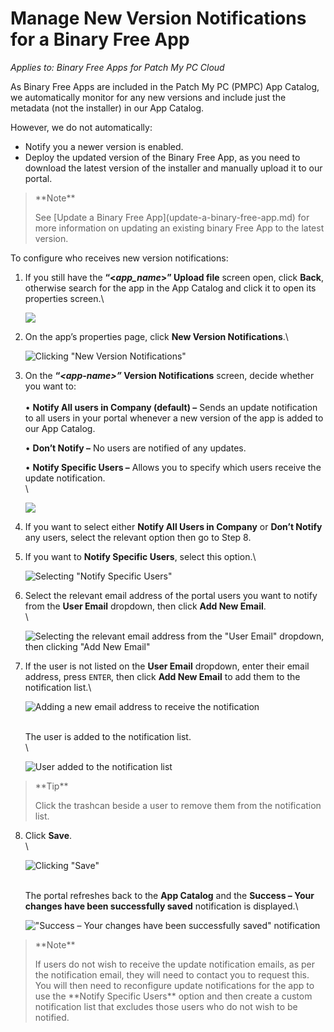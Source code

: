 # Manage New Version Notifications for a Binary Free App

_Applies to: Binary Free Apps for Patch My PC Cloud_

As Binary Free Apps are included in the Patch My PC (PMPC) App Catalog, we automatically monitor for any new versions and include just the metadata (not the installer) in our App Catalog.

However, we do not automatically:

* Notify you a newer version is enabled.
* Deploy the updated version of the Binary Free App, as you need to download the latest version of the installer and manually upload it to our portal.

> \*\*Note\*\*
>
> See \[Update a Binary Free App]\(update-a-binary-free-app.md) for more information on updating an existing binary Free App to the latest version.

To configure who receives new version notifications:

1.  If you still have the **“<**_**app\_name**_**>” Upload file** screen open, click **Back**, otherwise search for the app in the App Catalog and click it to open its properties screen.\\

    ![](../../_images/image-\(2051\).png)
2.  On the app’s properties page, click **New Version Notifications**.\\

    ![Clicking "New Version Notifications"](../../_images/image-\(2052\).png)
3.  On the **“**_**\<app-name>”**_**&#x20;Version Notifications** screen, decide whether you want to:\
    \
    • **Notify All users in Company (default) –** Sends an update notification to all users in your portal whenever a new version of the app is added to our App Catalog.

    • **Don’t Notify –** No users are notified of any updates.

    • **Notify Specific Users –** Allows you to specify which users receive the update notification.\
    \\

    ![](../../_images/image-\(2053\).png)
4. If you want to select either **Notify All Users in Company** or **Don’t Notify** any users, select the relevant option then go to Step 8.
5.  If you want to **Notify Specific Users**, select this option.\\

    ![Selecting "Notify Specific Users"](../../_images/image-\(2054\).png)
6.  Select the relevant email address of the portal users you want to notify from the **User Email** dropdown, then click **Add New Email**.\
    \\

    ![Selecting the relevant email address from the "User Email" dropdown, then clicking "Add New Email"](../../_images/image-\(2055\).png)
7.  If the user is not listed on the **User Email** dropdown, enter their email address, press `ENTER`, then click **Add New Email** to add them to the notification list.\\

    ![Adding a new email address to receive the notification](../../_images/image-\(2056\).png)

    \
    The user is added to the notification list.\
    \\

    ![User added to the notification list](../../_images/image-\(2057\).png)

> \*\*Tip\*\*
>
> Click the trashcan beside a user to remove them from the notification list.

8.  Click **Save**.\
    \\

    ![Clicking "Save"](../../_images/image-\(2058\).png)

    \
    The portal refreshes back to the **App Catalog** and the **Success – Your changes have been successfully saved** notification is displayed.\\

    !["Success – Your changes have been successfully saved" notification](../../_images/image-\(2059\).png)

> \*\*Note\*\*
>
> If users do not wish to receive the update notification emails, as per the notification email, they will need to contact you to request this. You will then need to reconfigure update notifications for the app to use the \*\*Notify Specific Users\*\* option and then create a custom notification list that excludes those users who do not wish to be notified.
